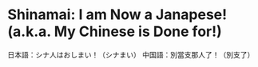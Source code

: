 # Shinamai: I am Now a Janapese! (a.k.a. My Chinese is Done for!)
日本語：シナ人はおしまい！（シナまい）
中国語：別當支那人了！（別支了）
